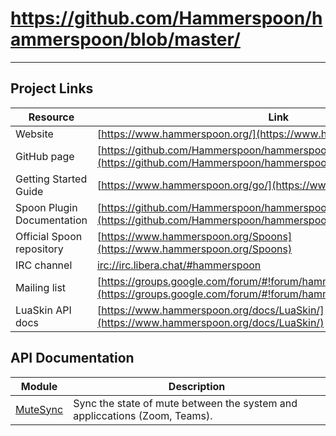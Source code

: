 # https://github.com/Hammerspoon/hammerspoon/blob/master/
---

## Project Links
| Resource        | Link                             |
| --------------- | -------------------------------- |
| Website | [https://www.hammerspoon.org/](https://www.hammerspoon.org/) |
| GitHub page | [https://github.com/Hammerspoon/hammerspoon](https://github.com/Hammerspoon/hammerspoon) |
| Getting Started Guide | [https://www.hammerspoon.org/go/](https://www.hammerspoon.org/go/) |
| Spoon Plugin Documentation | [https://github.com/Hammerspoon/hammerspoon/blob/master/SPOONS.md](https://github.com/Hammerspoon/hammerspoon/blob/master/SPOONS.md) |
| Official Spoon repository | [https://www.hammerspoon.org/Spoons](https://www.hammerspoon.org/Spoons) |
| IRC channel | [irc://irc.libera.chat/#hammerspoon](irc://irc.libera.chat/#hammerspoon) |
| Mailing list | [https://groups.google.com/forum/#!forum/hammerspoon/](https://groups.google.com/forum/#!forum/hammerspoon/) |
| LuaSkin API docs | [https://www.hammerspoon.org/docs/LuaSkin/](https://www.hammerspoon.org/docs/LuaSkin/) |

## API Documentation
| Module                                                             | Description           |
| ------------------------------------------------------------------ | --------------------- |
| [MuteSync](MuteSync.md)                          | Sync the state of mute between the system and appliccations (Zoom, Teams).     |

